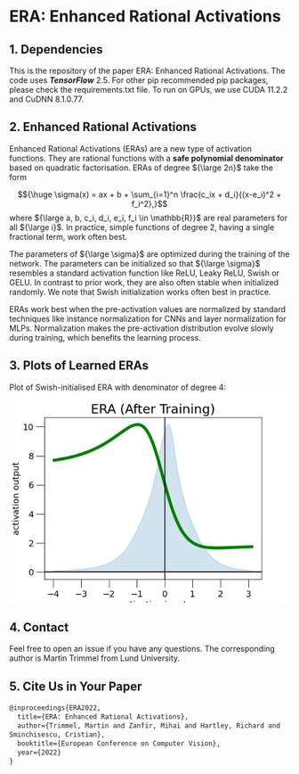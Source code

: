 # ERA: Enhanced Rational Activations

## 1. Dependencies
This is the repository of the paper ERA: Enhanced Rational Activations.
The code uses ***TensorFlow*** 2.5. For other pip recommended pip packages, please check the requirements.txt file. To run on GPUs, we use CUDA 11.2.2 and CuDNN 8.1.0.77.

## 2. Enhanced Rational Activations

Enhanced Rational Activations (ERAs) are a new type of activation functions. They are rational functions with a **safe polynomial denominator** based on quadratic factorisation. ERAs of degree ${\large 2n}$ take the form

$${\huge \sigma(x) = ax + b + \sum_{i=1}^n \frac{c_ix + d_i}{(x-e_i)^2 + f_i^2},}$$
where ${\large a, b, c_i, d_i, e_i, f_i \in \mathbb{R}}$ are real parameters for all ${\large i}$. In practice, simple functions of degree 2, having a single fractional term, work often best.

The parameters of ${\large \sigma}$ are optimized during the training of the network. The parameters can be initialized so that ${\large \sigma}$ resembles a standard activation function like ReLU, Leaky ReLU, Swish or GELU. In contrast to prior work, they are also often stable when initialized randomly. We note that Swish initialization works often best in practice.

ERAs work best when the pre-activation values are normalized by standard techniques like instance normalization for CNNs and layer normalization for MLPs. Normalization makes the pre-activation distribution evolve slowly during training, which benefits the learning process.

## 3. Plots of Learned ERAs
Plot of Swish-initialised ERA with denominator of degree 4:
![rational_approx](./Learned_ERAs/1701_new/after_rational0_y_act.png)

## 4. Contact
Feel free to open an issue if you have any questions. The corresponding author is Martin Trimmel from Lund University.

## 5. Cite Us in Your Paper
```
@inproceedings{ERA2022,
  title={ERA: Enhanced Rational Activations},
  author={Trimmel, Martin and Zanfir, Mihai and Hartley, Richard and Sminchisescu, Cristian},
  booktitle={European Conference on Computer Vision},
  year={2022}
}
```
